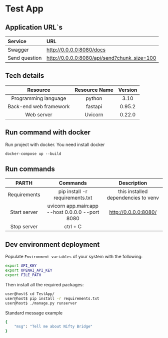 # Test App

## Application URL`s

| **Service**   | **URL**                                     |
|:--------------|:--------------------------------------------|
| Swagger       | http://0.0.0.0:8080/docs                    |
| Send question | http://0.0.0.0:8080/api/send?chunk_size=100 |

## Tech details

|      **Resource**      | **Resource Name** | **Version** |
|:----------------------:|:-----------------:|:-----------:|
|  Programming language  |      python       |    3.10     |
| Back-end web framework |      fastapi      |   0.95.2    |
|       Web server       |      Uvicorn      |   0.22.0    |

## Run command with docker

Run project with docker.
You need install docker

```commandline
docker-compose up --build
```

## Run commands

|**PARTH**|                  **Commands**                  |           **Description**           |
| :-: |:----------------------------------------------:|:-----------------------------------:|
|Requirements|        pip install -r requirements.txt         | this installed dependencies to venv |
|Start server|uvicorn app.main:app --host 0.0.0.0 --port 8080 |       <http://0.0.0.0:8080/>        |
|Stop server|                    ctrl + C                    |   |


## Dev environment deployment

Populate `Environment variables` of your system with the following:

```bash
export API_KEY
export OPENAI_API_KEY
export FILE_PATH
```

Then install all the required packages:

```bash
user@host$ cd TestApp/
user@host$ pip install -r requirements.txt
user@host$ ./manage.py runserver
```

Standard message example
```bash
{
    "msg": "Tell me about Nifty Bridge"
}
```
